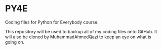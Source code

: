 # PY4E
Coding files for Python for Everybody course.

This repository will be used to backup all of my coding files onto GitHub. It will also be cloned by MuhammadAhmedQazi to keep an eye on what is going on.
